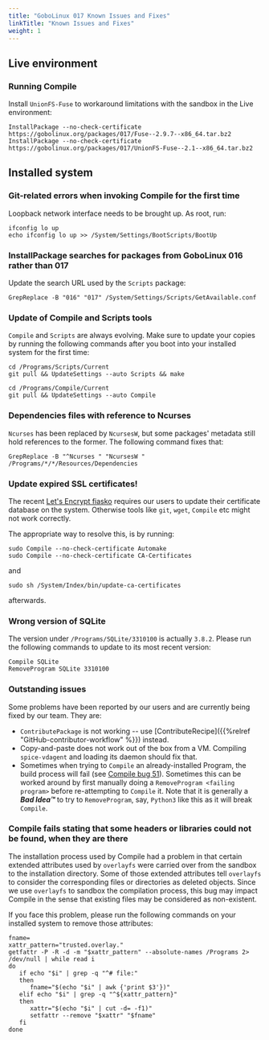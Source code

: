 ```yaml
---
title: "GoboLinux 017 Known Issues and Fixes"
linkTitle: "Known Issues and Fixes"
weight: 1
---
```


## Live environment

### Running Compile

Install `UnionFS-Fuse` to workaround limitations with the sandbox in the Live
environment:

```fish
InstallPackage --no-check-certificate https://gobolinux.org/packages/017/Fuse--2.9.7--x86_64.tar.bz2
InstallPackage --no-check-certificate https://gobolinux.org/packages/017/UnionFS-Fuse--2.1--x86_64.tar.bz2
```

## Installed system

### Git-related errors when invoking Compile for the first time

Loopback network interface needs to be brought up. As root, run:

```fish
ifconfig lo up
echo ifconfig lo up >> /System/Settings/BootScripts/BootUp
```

### InstallPackage searches for packages from GoboLinux 016 rather than 017

Update the search URL used by the `Scripts` package:

```fish
GrepReplace -B "016" "017" /System/Settings/Scripts/GetAvailable.conf
```

### Update of Compile and Scripts tools

`Compile` and `Scripts` are always evolving. Make sure to update your copies by
running the following commands after you boot into your installed system for the
first time:

```fish
cd /Programs/Scripts/Current
git pull && UpdateSettings --auto Scripts && make

cd /Programs/Compile/Current
git pull && UpdateSettings --auto Compile
```

### Dependencies files with reference to Ncurses

`Ncurses` has been replaced by `NcursesW`, but some packages' metadata still
hold references to the former. The following command fixes that:

```fish
GrepReplace -B "^Ncurses " "NcursesW " /Programs/*/*/Resources/Dependencies
```

### Update expired SSL certificates!

The recent
[Let's Encrypt fiasko](https://www.reddit.com/r/PFSENSE/comments/pyce7q/sept_29th_lets_encrypt_intermediate_ca_expiration/)
requires our users to update their certificate database on the system. Otherwise
tools like `git`, `wget`, `Compile` etc might not work correctly.

The appropriate way to resolve this, is by running:

```fish
sudo Compile --no-check-certificate Automake
sudo Compile --no-check-certificate CA-Certificates
```

and

```fish
sudo sh /System/Index/bin/update-ca-certificates
```

afterwards.

### Wrong version of SQLite

The version under `/Programs/SQLite/3310100` is actually `3.8.2`. Please run the
following commands to update to its most recent version:

```fish
Compile SQLite
RemoveProgram SQLite 3310100
```

### Outstanding issues

Some problems have been reported by our users and are currently being fixed by
our team. They are:

-   `ContributePackage` is not working -- use
    [ContributeRecipe]({{%relref "GitHub-contributor-workflow" %}}) instead.
-   Copy-and-paste does not work out of the box from a VM. Compiling
    `spice-vdagent` and loading its daemon should fix that.
-   Sometimes when trying to `Compile` an already-installed Program, the build
    process will fail (see
    [Compile bug 51](https://github.com/gobolinux/Compile/issues/51)). Sometimes
    this can be worked around by first manually doing a
    `RemoveProgram <failing program>` before re-attempting to `Compile` it. Note
    that it is generally a _**Bad Idea™**_ to try to `RemoveProgram`, say,
    `Python3` like this as it will break `Compile`.

### Compile fails stating that some headers or libraries could not be found, when they are there

The installation process used by Compile had a problem in that certain extended
attributes used by `overlayfs` were carried over from the sandbox to the
installation directory. Some of those extended attributes tell `overlayfs` to
consider the corresponding files or directories as deleted objects. Since we use
`overlayfs` to sandbox the compilation process, this bug may impact Compile in
the sense that existing files may be considered as non-existent.

If you face this problem, please run the following commands on your installed
system to remove those attributes:

```shell
fname=
xattr_pattern="trusted.overlay."
getfattr -P -R -d -m "$xattr_pattern" --absolute-names /Programs 2> /dev/null | while read i
do
   if echo "$i" | grep -q "^# file:"
   then
      fname="$(echo "$i" | awk {'print $3'})"
   elif echo "$i" | grep -q "^${xattr_pattern}"
   then
      xattr="$(echo "$i" | cut -d= -f1)"
      setfattr --remove "$xattr" "$fname"
   fi
done
```
